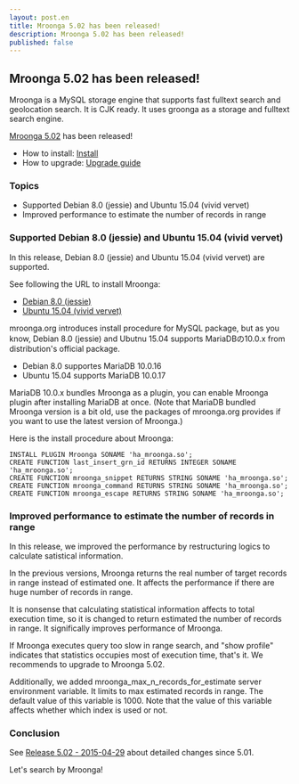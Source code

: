 ```yaml
---
layout: post.en
title: Mroonga 5.02 has been released!
description: Mroonga 5.02 has been released!
published: false
---
```


## Mroonga 5.02 has been released!

Mroonga is a MySQL storage engine that supports fast fulltext search and geolocation search. It is CJK ready. It uses groonga as a storage and fulltext search engine.

[Mroonga 5.02](/docs/news.html#release-5-02) has been released!

* How to install: [Install](/docs/install.html)
* How to upgrade: [Upgrade guide](/docs/upgrade.html)

### Topics

* Supported Debian 8.0 (jessie) and Ubuntu 15.04 (vivid vervet)
* Improved performance to estimate the number of records in range

### Supported Debian 8.0 (jessie) and Ubuntu 15.04 (vivid vervet)

In this release, Debian 8.0 (jessie) and Ubuntu 15.04 (vivid vervet) are supported.

See following the URL to install Mroonga:

* [Debian 8.0 (jessie)](/docs/install/debian.html#jessie)
* [Ubuntu 15.04 (vivid vervet)](/docs/install/ubuntu.html)

mroonga.org introduces install procedure for MySQL package, but as you know, Debian 8.0 (jessie) and Ubutnu 15.04 supports MariaDBの10.0.x from distribution's official package.

* Debian 8.0 supportes MariaDB 10.0.16
* Ubuntu 15.04 supports MariaDB 10.0.17

MariaDB 10.0.x bundles Mroonga as a plugin, you can enable Mroonga plugin after installing MariaDB at once.  (Note that MariaDB bundled Mroonga version is a bit old, use the packages of mroonga.org provides if you want to use the latest version of Mroonga.)

Here is the install procedure about Mroonga:

    INSTALL PLUGIN Mroonga SONAME 'ha_mroonga.so';
    CREATE FUNCTION last_insert_grn_id RETURNS INTEGER SONAME 'ha_mroonga.so';
    CREATE FUNCTION mroonga_snippet RETURNS STRING SONAME 'ha_mroonga.so';
    CREATE FUNCTION mroonga_command RETURNS STRING SONAME 'ha_mroonga.so';
    CREATE FUNCTION mroonga_escape RETURNS STRING SONAME 'ha_mroonga.so';

### Improved performance to estimate the number of records in range

In this release, we improved the performance by restructuring logics to calculate satistical information.

In the previous versions, Mroonga returns the real number of target records in range instead of estimated one. It affects the performance if there are huge number of records in range.

It is nonsense that calculating statistical information affects to total execution time, so it is changed to return estimated the number of records in range. It significally improves performance of Mroonga.

If Mroonga executes query too slow in range search, and "show profile" indicates that statistics occupies most of execution time, that's it. We recommends to upgrade to Mroonga 5.02.

Additionally, we added mroonga_max_n_records_for_estimate server environment variable. It limits to max estimated records in range. The default value of this variable is 1000. Note that the value of this variable affects whether which index is used or not.

### Conclusion

See [Release 5.02 - 2015-04-29](/docs/news.html#release-5-02) about detailed changes since 5.01.

Let's search by Mroonga!
